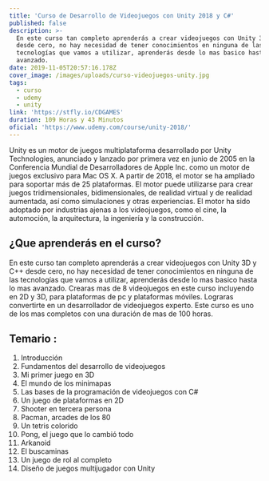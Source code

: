 ```yaml
---
title: 'Curso de Desarrollo de Videojuegos con Unity 2018 y C#'
published: false
description: >-
  En este curso tan completo aprenderás a crear videojuegos con Unity 3D y C++
  desde cero, no hay necesidad de tener conocimientos en ninguna de las
  tecnologías que vamos a utilizar, aprenderás desde lo mas basico hasta lo mas
  avanzado.
date: 2019-11-05T20:57:16.178Z
cover_image: /images/uploads/curso-videojuegos-unity.jpg
tags:
  - curso
  - udemy
  - unity
link: 'https://stfly.io/CDGAMES'
duration: 109 Horas y 43 Minutos
oficial: 'https://www.udemy.com/course/unity-2018/'
---
```

Unity es un motor de juegos multiplataforma desarrollado por Unity Technologies, anunciado y lanzado por primera vez en junio de 2005 en la Conferencia Mundial de Desarrolladores de Apple Inc. como un motor de juegos exclusivo para Mac OS X. A partir de 2018, el motor se ha ampliado para soportar más de 25 plataformas. El motor puede utilizarse para crear juegos tridimensionales, bidimensionales, de realidad virtual y de realidad aumentada, así como simulaciones y otras experiencias. El motor ha sido adoptado por industrias ajenas a los videojuegos, como el cine, la automoción, la arquitectura, la ingeniería y la construcción.

## ¿Que aprenderás en el curso?

En este curso tan completo aprenderás a crear videojuegos con Unity 3D y C++ desde cero, no hay necesidad de tener conocimientos en ninguna de las tecnologías que vamos a utilizar, aprenderás desde lo mas basico hasta lo mas avanzado. Crearas mas de 8 videojuegos en este curso incluyendo en 2D y 3D, para plataformas de pc y plataformas móviles. Lograras convertirte en un desarrollador de videojuegos experto. Este curso es uno de los mas completos con una duración de mas de 100 horas.

## Temario :

1. Introducción
2. Fundamentos del desarrollo de videojuegos
3. Mi primer juego en 3D
4. El mundo de los minimapas
5. Las bases de la programación de videojuegos con C#
6. Un juego de plataformas en 2D
7. Shooter en tercera persona
8. Pacman, arcades de los 80
9. Un tetris colorido
10. Pong, el juego que lo cambió todo
11. Arkanoid
12. El buscaminas
13. Un juego de rol al completo
14. Diseño de juegos multijugador con Unity
